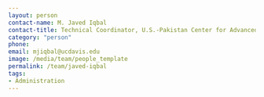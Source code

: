 ```yaml
---
layout: person
contact-name: M. Javed Iqbal
contact-title: Technical Coordinator, U.S.-Pakistan Center for Advanced Stuides in Agriculture and Food Security
category: "person"
phone:
email: mjiqbal@ucdavis.edu
image: /media/team/people_template
permalink: /team/javed-iqbal
tags:
- Administration
---
```


